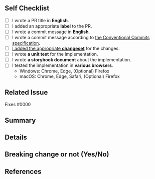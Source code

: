 <!--
  How to write a good PR title:
  - Follow [the Conventional Commits specification](https://www.conventionalcommits.org/en/v1.0.0/).
  - Give as much context as necessary and as little as possible
  - Prefix it with [WIP] while it’s a work in progress
-->

## Self Checklist

- [ ] I wrote a PR title in **English**.
- [ ] I added an appropriate **label** to the PR.
- [ ] I wrote a commit message in **English**.
- [ ] I wrote a commit message according to [the Conventional Commits specification](https://www.conventionalcommits.org/en/v1.0.0/).
- [ ] [I added the appropriate **changeset**](https://github.com/channel-io/bezier-react/blob/next-v1/CONTRIBUTING.md#add-a-changeset) for the changes.
- [ ] I wrote **a unit test** for the implementation.
- [ ] I wrote **a storybook document** about the implementation.
- [ ] I tested the implementation in **various browsers**.
  - Windows: Chrome, Edge, (Optional) Firefox
  - macOS: Chrome, Edge, Safari, (Optional) Firefox

## Related Issue

Fixes #0000 <!-- Please link to issue if one exists -->

## Summary
<!-- Please add a summary of the modification. -->

## Details
<!-- Please add a detailed description of the modification. (such as AS-IS/TO-DO)-->

## Breaking change or not (Yes/No)
<!-- If Yes, please describe the impact and migration path for users -->

## References
<!-- External documents based on workarounds or reviewers should refer to -->
